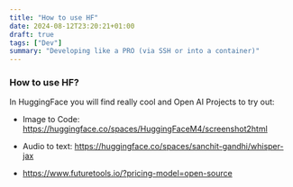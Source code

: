 ```yaml
---
title: "How to use HF"
date: 2024-08-12T23:20:21+01:00
draft: true
tags: ["Dev"]
summary: "Developing like a PRO (via SSH or into a container)"
---
```




### How to use HF?

In HuggingFace you will find really cool and Open AI Projects to try out:

* Image to Code: <https://huggingface.co/spaces/HuggingFaceM4/screenshot2html>
* Audio to text: <https://huggingface.co/spaces/sanchit-gandhi/whisper-jax>


* <https://www.futuretools.io/?pricing-model=open-source>
